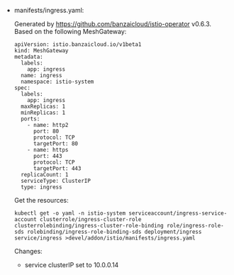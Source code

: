 - manifests/ingress.yaml:

  Generated by https://github.com/banzaicloud/istio-operator v0.6.3. Based on the following MeshGateway:

  ```
  apiVersion: istio.banzaicloud.io/v1beta1
  kind: MeshGateway
  metadata:
    labels:
      app: ingress
    name: ingress
    namespace: istio-system
  spec:
    labels:
      app: ingress
    maxReplicas: 1
    minReplicas: 1
    ports:
      - name: http2
        port: 80
        protocol: TCP
        targetPort: 80
      - name: https
        port: 443
        protocol: TCP
        targetPort: 443
    replicaCount: 1
    serviceType: ClusterIP
    type: ingress
  ```

  Get the resources:
  ```
  kubectl get -o yaml -n istio-system serviceaccount/ingress-service-account clusterrole/ingress-cluster-role clusterrolebinding/ingress-cluster-role-binding role/ingress-role-sds rolebinding/ingress-role-binding-sds deployment/ingress service/ingress >devel/addon/istio/manifests/ingress.yaml
  ```

  Changes:
  - service clusterIP set to 10.0.0.14
